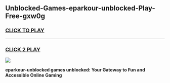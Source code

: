 
## Unblocked-Games-eparkour-unblocked-Play-Free-gxw0g
<h3>
<a href="https://premium76.site?title=eparkour-unblocked&ref=18A1">CLICK TO PLAY</a></h3>
<hr>

<h3>
<a href="https://premium76.site?title=eparkour-unblocked&ref=18A1">CLICK 2 PLAY</a>
  
</h3>

<a href="https://premium76.site?title=eparkour-unblocked&ref=18A1"><img src="https://clearcache.store/games.png"></a>


**eparkour-unblocked games unblocked: Your Gateway to Fun and Accessible Online Gaming**
